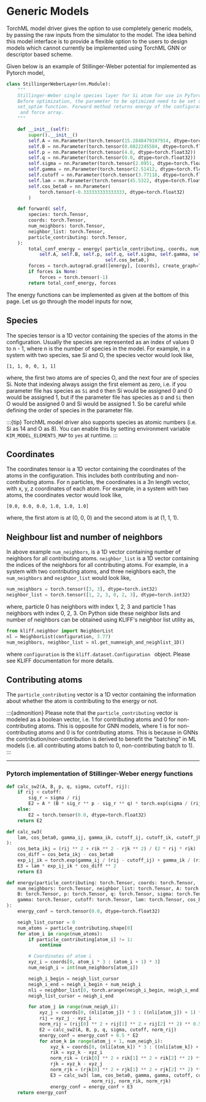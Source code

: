 # Generic Models
TorchML model driver gives the option to use completely generic models, by passing the raw 
inputs from the simulator to the model. The idea behind this model interface is to provide
a flexible option to the users to design models which cannot currently be implemented using
TorchML GNN or descriptor based scheme.

Given below is an example of Stillinger-Weber potential for implemented as Pytorch model,
```python
class StillingerWeberLayer(nn.Module):
    """
    Stillinger-Weber single species layer for Si atom for use in PyTorch model
    Before optimization, the parameter to be optimized need to be set using
    set_optim function. Forward method returns energy of the configuration
     and force array.
    """

    def __init__(self):
        super().__init__()
        self.A = nn.Parameter(torch.tensor(15.2848479197914, dtype=torch.float32))
        self.B = nn.Parameter(torch.tensor(0.6022245584, dtype=torch.float32))
        self.p = nn.Parameter(torch.tensor(4.0, dtype=torch.float32))
        self.q = nn.Parameter(torch.tensor(0.0, dtype=torch.float32))
        self.sigma = nn.Parameter(torch.tensor(2.0951, dtype=torch.float32))
        self.gamma = nn.Parameter(torch.tensor(2.51412, dtype=torch.float32))
        self.cutoff = nn.Parameter(torch.tensor(3.77118, dtype=torch.float32))
        self.lam = nn.Parameter(torch.tensor(45.5322, dtype=torch.float32))
        self.cos_beta0 = nn.Parameter(
            torch.tensor(-0.333333333333333, dtype=torch.float32)
        )

    def forward( self,
        species: torch.Tensor,
        coords: torch.Tensor,
        num_neighbors: torch.Tensor,
        neighbor_list: torch.Tensor,
        particle_contributing: torch.Tensor,
    ):
        total_conf_energy = energy( particle_contributing, coords, num_neighbors, neighbor_list,
            self.A, self.B, self.p, self.q, self.sigma, self.gamma, self.cutoff, self.lam, 
                                    self.cos_beta0,)
        forces = torch.autograd.grad([energy], [coords], create_graph=True)[0]
        if forces is None:
            forces = torch.tensor(-1)        
        return total_conf_energy, forces

```

The energy functions can be implemented as given at the bottom of this page. Let us go 
through the model inputs for now,
## Species
The species tensor is a 1D vector containing the species of the atoms in the configuration.
Usually the species are represented as an index of values  0 to n - 1, where n is the number of 
species in the model. For example, in a system with two species, sae Si and O, the species
vector would look like,
```
[1, 1, 0, 0, 1, 1]
```
where, the first two atoms are of species O, and the next four are of species Si. Note that
indexing always assign the first element as zero, i.e. if you parameter file has species as
`Si` and `O` then Si would be assigned 0 and O would be assigned 1, but if the parameter file
has species as `O` and `Si` then O would be assigned 0 and Si would be assigned 1. So 
be careful while defining the order of species in the parameter file.

:::{tip}
TorchML model driver also supports species as atomic numbers (i.e. Si as 14 and O as 8).
You can enable this by setting environment variable `KIM_MODEL_ELEMENTS_MAP` to `yes` at runtime.
:::

## Coordinates
The coordinates tensor is a 1D vector containing the coordinates of the atoms in the configuration.
This includes both contributing and non-contributing atoms. For n particles, the coordinates 
is a 3n length vector, with x, y, z coordinates of each atom. For example, in a system with
two atoms, the coordinates vector would look like,
```
[0.0, 0.0, 0.0, 1.0, 1.0, 1.0]
```
where, the first atom is at (0, 0, 0) and the second atom is at (1, 1, 1).

## Neighbour list and number of neighbors
In above example `num_neighbors`, is a 1D vector containing number of neighbors for all
contributing atoms. `neighbor_list` is a 1D vector containing the indices of the neighbors
for all contributing atoms.
For example, in a system with two contributing atoms, and three neighbors each, the `num_neighbors`
and `neighbor_list` would look like,
```python
num_neighbors = torch.tensor([3, 3], dtype=torch.int32)
neighbor_list = torch.tensor([1, 2, 3, 0, 2, 3], dtype=torch.int32)
```
where, particle 0 has neighbors with index 1, 2, 3 and particle 1 has neighbors with index 
0, 2, 3. On Python side these neighbor lists and number of neighbors can be obtained using
KLIFF's neighbor list utility as,
```python
from kliff.neighbor import NeighborList
nl = NeighborList(configuration, 3.77)
num_neighbors, neighbor_list = nl.get_numneigh_and_neighlist_1D()
```
where `configuration` is the `kliff.dataset.Configuration ` object. Please see KLIFF documentation 
for more details.

## Contributing atoms
The `particle_contributing` vector is a 1D vector containing the information about whether the 
atom is contributing to the energy or not. 

:::{admonition}
Please note that the `particle_contributing` vector is modeled as a boolean vector, i.e. 1 for
contributing atoms and 0 for non-contributing atoms. This is opposite for GNN models, where
1 is for non-contributing atoms and 0 is for contributing atoms. This is because in GNNs 
the contribution/non-contribution is derived to benefit the "batching" in ML models 
(i.e. all contributing atoms batch to 0, non-contributing batch to 1).
:::

***
### Pytorch implementation of Stillinger-Weber energy functions

```python
def calc_sw2(A, B, p, q, sigma, cutoff, rij):
    if rij < cutoff:
        sig_r = sigma / rij
        E2 = A * (B * sig_r ** p - sig_r ** q) * torch.exp(sigma / (rij - cutoff))
    else:
        E2 = torch.tensor(0.0, dtype=torch.float32)
    return E2

def calc_sw3(
    lam, cos_beta0, gamma_ij, gamma_ik, cutoff_ij, cutoff_ik, cutoff_jk, rij, rik, rjk
):
    cos_beta_ikj = (rij ** 2 + rik ** 2 - rjk ** 2) / (2 * rij * rik)
    cos_diff = cos_beta_ikj - cos_beta0
    exp_ij_ik = torch.exp(gamma_ij / (rij - cutoff_ij) + gamma_ik / (rik - cutoff_ik))
    E3 = lam * exp_ij_ik * cos_diff ** 2
    return E3

def energy(particle_contributing: torch.Tensor, coords: torch.Tensor,
    num_neighbors: torch.Tensor, neighbor_list: torch.Tensor, A: torch.Tensor,
    B: torch.Tensor, p: torch.Tensor, q: torch.Tensor, sigma: torch.Tensor,
    gamma: torch.Tensor, cutoff: torch.Tensor, lam: torch.Tensor, cos_beta0: torch.Tensor,
):
    energy_conf = torch.tensor(0.0, dtype=torch.float32)

    neigh_list_cursor = 0
    num_atoms = particle_contributing.shape[0]
    for atom_i in range(num_atoms):
        if particle_contributing[atom_i] != 1:
            continue

        # Coordinates of atom i
        xyz_i = coords[0, atom_i * 3 : (atom_i + 1) * 3]
        num_neigh_i = int(num_neighbors[atom_i])

        neigh_i_begin = neigh_list_cursor
        neigh_i_end = neigh_i_begin + num_neigh_i
        nli = neighbor_list[0, torch.arange(neigh_i_begin, neigh_i_end)]
        neigh_list_cursor = neigh_i_end

        for atom_j in range(num_neigh_i):
            xyz_j = coords[0, (nli[atom_j]) * 3 : ((nli[atom_j]) + 1) * 3]
            rij = xyz_j - xyz_i
            norm_rij = (rij[0] ** 2 + rij[1] ** 2 + rij[2] ** 2) ** 0.5
            E2 = calc_sw2(A, B, p, q, sigma, cutoff, norm_rij)
            energy_conf = energy_conf + 0.5 * E2
            for atom_k in range(atom_j + 1, num_neigh_i):
                xyz_k = coords[0, (nli[atom_k]) * 3 : ((nli[atom_k]) + 1) * 3]
                rik = xyz_k - xyz_i
                norm_rik = (rik[0] ** 2 + rik[1] ** 2 + rik[2] ** 2) ** 0.5
                rjk = xyz_k - xyz_j
                norm_rjk = (rjk[0] ** 2 + rjk[1] ** 2 + rjk[2] ** 2) ** 0.5
                E3 = calc_sw3( lam, cos_beta0, gamma, gamma, cutoff, cutoff, cutoff, 
                               norm_rij, norm_rik, norm_rjk)
                energy_conf = energy_conf + E3
    return energy_conf

```